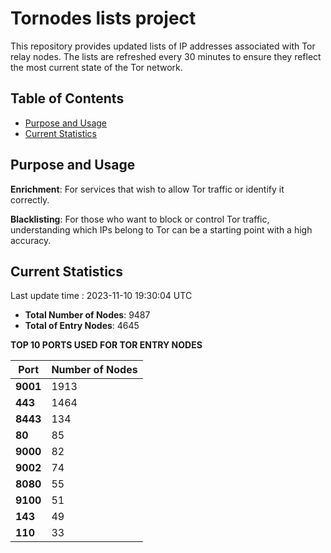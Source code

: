 # Tornodes lists project

This repository provides updated lists of IP addresses associated with Tor relay nodes. The lists are refreshed every 30 minutes to ensure they reflect the most current state of the Tor network.

## Table of Contents

- [Purpose and Usage](#purpose-and-usage)
- [Current Statistics](#current-statistics)


## Purpose and Usage

**Enrichment**: For services that wish to allow Tor traffic or identify it correctly.

**Blacklisting**: For those who want to block or control Tor traffic, understanding which IPs belong to Tor can be a starting point with a high accuracy.

## Current Statistics

Last update time : 2023-11-10 19:30:04 UTC

- **Total Number of Nodes**: 9487
- **Total of Entry Nodes**: 4645

**TOP 10 PORTS USED FOR TOR ENTRY NODES**

| **Port** | **Number of Nodes** |
|------|-----------------|
| **9001**   | 1913  |
| **443**   | 1464  |
| **8443**   | 134  |
| **80**   | 85  |
| **9000**   | 82  |
| **9002**   | 74  |
| **8080**   | 55  |
| **9100**   | 51  |
| **143**   | 49  |
| **110**   | 33  |


